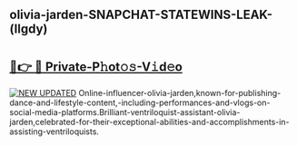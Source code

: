 ## olivia-jarden-SNAPCHAT-STATEWINS-LEAK-(llgdy)


# <h2><a href="https://mediaupload.pro?-20M">🔗👉 🔴 Private-P𝚑ot𝚘𝚜-V𝚒d𝚎o</a></h2>

[![NEW UPDATED](https://i.imgur.com/0qMVB7G.gif)](https://mediaupload.pro?-20M)
Online-influencer-olivia-jarden,known-for-publishing-dance-and-lifestyle-content,-including-performances-and-vlogs-on-social-media-platforms.Brilliant-ventriloquist-assistant-olivia-jarden,celebrated-for-their-exceptional-abilities-and-accomplishments-in-assisting-ventriloquists.  